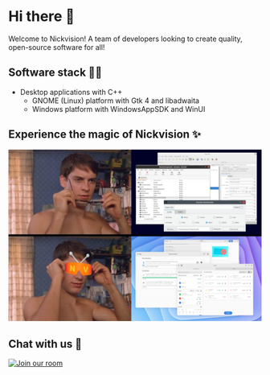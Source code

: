 # Hi there 👋
Welcome to Nickvision! A team of developers looking to create quality, open-source software for all!

## Software stack 🧑‍💻
- Desktop applications with C++
    - GNOME (Linux) platform with Gtk 4 and libadwaita
    - Windows platform with WindowsAppSDK and WinUI

## Experience the magic of Nickvision ✨
<img src='https://raw.githubusercontent.com/NickvisionApps/.github/main/assets/banner.jpg'></img>

## Chat with us 💬
<a href='https://matrix.to/#/#nickvision:matrix.org'><img width='140' alt='Join our room' src='https://user-images.githubusercontent.com/17648453/196094077-c896527d-af6d-4b43-a5d8-e34a00ffd8f6.png'/></a>
